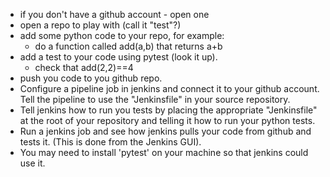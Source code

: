 
* if you don't have a github account - open one
* open a repo to play with (call it "test"?)
* add some python code to your repo, for example:
	* do a function called add(a,b) that returns a+b
* add a test to your code using pytest (look it up).
	* check that add(2,2)==4
* push you code to you github repo.
* Configure a pipeline job in jenkins and connect it to your github account.
	Tell the pipeline to use the "Jenkinsfile" in your source repository.
* Tell jenkins how to run you tests by placing the appropriate "Jenkinsfile"
	at the root of your repository and telling it how to run your python tests.
* Run a jenkins job and see how jenkins pulls your code from github and tests it.
	(This is done from the Jenkins GUI).
* You may need to install 'pytest' on your machine so that jenkins could use it.
